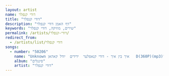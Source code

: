 ```yaml
---
layout: artist
name: דודי קנפלר
title: "דודי קנפלר"
description: "דף האמן דודי קנפלר"
keywords: "שירים, מוזיקה, דודי קנפלר"
permalink: /artists/דודי-קנפלר/
redirect_from:
  - /artists/list/דודי קנפלר
songs:
  - number: "50206"
    name: "Unknown איך בין איך - דודי קנאפלער  ידידים  יודל קאהאן   D(360P)(mp3)"
    album: "סינגלים"
    artist: "דודי קנפלר"
---
```

